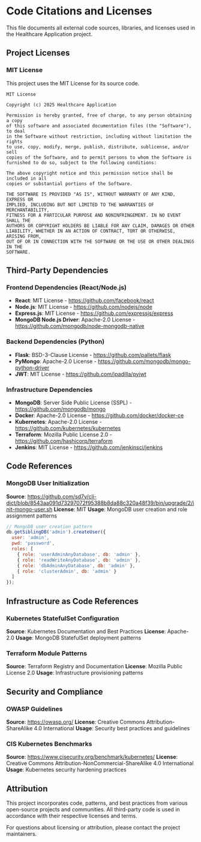# Code Citations and Licenses

This file documents all external code sources, libraries, and licenses used in the Healthcare Application project.

## Project Licenses

### MIT License
This project uses the MIT License for its source code.

```
MIT License

Copyright (c) 2025 Healthcare Application

Permission is hereby granted, free of charge, to any person obtaining a copy
of this software and associated documentation files (the "Software"), to deal
in the Software without restriction, including without limitation the rights
to use, copy, modify, merge, publish, distribute, sublicense, and/or sell
copies of the Software, and to permit persons to whom the Software is
furnished to do so, subject to the following conditions:

The above copyright notice and this permission notice shall be included in all
copies or substantial portions of the Software.

THE SOFTWARE IS PROVIDED "AS IS", WITHOUT WARRANTY OF ANY KIND, EXPRESS OR
IMPLIED, INCLUDING BUT NOT LIMITED TO THE WARRANTIES OF MERCHANTABILITY,
FITNESS FOR A PARTICULAR PURPOSE AND NONINFRINGEMENT. IN NO EVENT SHALL THE
AUTHORS OR COPYRIGHT HOLDERS BE LIABLE FOR ANY CLAIM, DAMAGES OR OTHER
LIABILITY, WHETHER IN AN ACTION OF CONTRACT, TORT OR OTHERWISE, ARISING FROM,
OUT OF OR IN CONNECTION WITH THE SOFTWARE OR THE USE OR OTHER DEALINGS IN THE
SOFTWARE.
```

## Third-Party Dependencies

### Frontend Dependencies (React/Node.js)
- **React**: MIT License - https://github.com/facebook/react
- **Node.js**: MIT License - https://github.com/nodejs/node
- **Express.js**: MIT License - https://github.com/expressjs/express
- **MongoDB Node.js Driver**: Apache-2.0 License - https://github.com/mongodb/node-mongodb-native

### Backend Dependencies (Python)
- **Flask**: BSD-3-Clause License - https://github.com/pallets/flask
- **PyMongo**: Apache-2.0 License - https://github.com/mongodb/mongo-python-driver
- **JWT**: MIT License - https://github.com/jpadilla/pyjwt

### Infrastructure Dependencies
- **MongoDB**: Server Side Public License (SSPL) - https://github.com/mongodb/mongo
- **Docker**: Apache-2.0 License - https://github.com/docker/docker-ce
- **Kubernetes**: Apache-2.0 License - https://github.com/kubernetes/kubernetes
- **Terraform**: Mozilla Public License 2.0 - https://github.com/hashicorp/terraform
- **Jenkins**: MIT License - https://github.com/jenkinsci/jenkins

## Code References

### MongoDB User Initialization
**Source**: https://github.com/sd7y/cli-dict/blob/8543aa091d73297072f95388b8da88c320a48f39/bin/upgrade/2/init-mongo-user.sh
**License**: MIT
**Usage**: MongoDB user creation and role assignment patterns

```javascript
// MongoDB user creation pattern
db.getSiblingDB('admin').createUser({
  user: 'admin',
  pwd: 'password',
  roles: [
    { role: 'userAdminAnyDatabase', db: 'admin' },
    { role: 'readWriteAnyDatabase', db: 'admin' },
    { role: 'dbAdminAnyDatabase', db: 'admin' },
    { role: 'clusterAdmin', db: 'admin' }
  ]
});
```

## Infrastructure as Code References

### Kubernetes StatefulSet Configuration
**Source**: Kubernetes Documentation and Best Practices
**License**: Apache-2.0
**Usage**: MongoDB StatefulSet deployment patterns

### Terraform Module Patterns
**Source**: Terraform Registry and Documentation
**License**: Mozilla Public License 2.0
**Usage**: Infrastructure provisioning patterns

## Security and Compliance

### OWASP Guidelines
**Source**: https://owasp.org/
**License**: Creative Commons Attribution-ShareAlike 4.0 International
**Usage**: Security best practices and guidelines

### CIS Kubernetes Benchmarks
**Source**: https://www.cisecurity.org/benchmark/kubernetes/
**License**: Creative Commons Attribution-NonCommercial-ShareAlike 4.0 International
**Usage**: Kubernetes security hardening practices

## Attribution

This project incorporates code, patterns, and best practices from various open-source projects and communities. All third-party code is used in accordance with their respective licenses and terms.

For questions about licensing or attribution, please contact the project maintainers.
